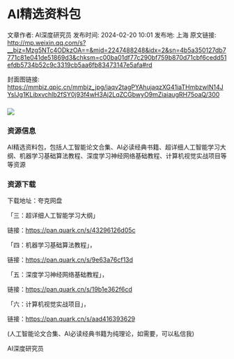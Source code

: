 # AI精选资料包

文章作者: AI深度研究员
发布时间: 2024-02-20 10:01
发布地: 上海
原文链接: http://mp.weixin.qq.com/s?__biz=Mzg5NTc4ODkzOA==&mid=2247488248&idx=2&sn=4b5a350127db7771c81e041de51869d3&chksm=c00ba01df77c290bf759b870d71cbf6cedd51efdb5734b52c9c3319cb5aa6fb83473147e5afa#rd

封面图链接: https://mmbiz.qpic.cn/mmbiz_jpg/iaqv2tagPYAhujaqzXG41iaTHmbzwIN14JYslJg1KLibxvchlb2fSY0j93f4wH3Aj2LqZCGbwyO9mZiaiaugRH75oaQ/300

###
![](https://mmbiz.qpic.cn/mmbiz_jpg/iaqv2tagPYAhujaqzXG41iaTHmbzwIN14JRlULicMhA1libMSbkSX8ywjfjEiaf77HcQGibBpWvyXQMquOBozEc9Jbag/640?wx_fmt=jpeg&from=appmsg)

### 资源信息

AI精选资料包，包括人工智能论文合集、Al必读经典书籍、超详细人工智能学习大纲、机器学习基础算法教程、深度学习神经网络基础教程、计算机视觉实战项目等等资源

### 资源下载

下载地址：夸克网盘

「三：超详细人工智能学习大纲」

链接：https://pan.quark.cn/s/43296126d05c

「四：机器学习基础算法教程」，

链接：https://pan.quark.cn/s/9e63a76cf13d

「五：深度学习神经网络基础教程」，

链接：https://pan.quark.cn/s/19b1e362f6cd

「六：计算机视觉实战项目」，

链接：https://pan.quark.cn/s/aad416393629

(人工智能论文合集、Al必读经典书籍为纯理论，如需要，可以私信我)

AI深度研究员

